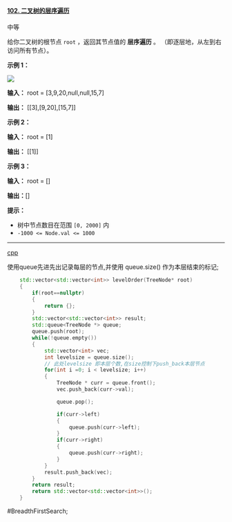 #### [102. 二叉树的层序遍历](https://leetcode.cn/problems/binary-tree-level-order-traversal/)

中等

给你二叉树的根节点 `root` ，返回其节点值的 **层序遍历** 。 （即逐层地，从左到右访问所有节点）。

**示例 1：**

![](https://assets.leetcode.com/uploads/2021/02/19/tree1.jpg)

**输入：** root = [3,9,20,null,null,15,7]

**输出：** \[[3],[9,20],[15,7]\]

**示例 2：**

**输入：** root = [1]

**输出：** \[[1]\]

**示例 3：**

**输入：** root = []

**输出：**[]

**提示：**

- 树中节点数目在范围 `[0, 2000]` 内
- `-1000 <= Node.val <= 1000`

---- ----

[cpp](./../codes/examples/102.binary-tree-level-order-traversal.cpp)

使用queue先进先出记录每层的节点,并使用 queue.size() 作为本层结束的标记;
```cpp
    std::vector<std::vector<int>> levelOrder(TreeNode* root)
    {
        if(root==nullptr)
        {
            return {};
        }
        std::vector<std::vector<int>> result;
        std::queue<TreeNode *> queue;
        queue.push(root);
        while(!queue.empty())
        {
            std::vector<int> vec;
            int levelsize = queue.size();
            // 此处levelsize 即本层个数,在size控制下push_back本层节点
            for(int i =0; i < levelsize; i++)
            {
                TreeNode * curr = queue.front();
                vec.push_back(curr->val);

                queue.pop();

                if(curr->left)
                {
                    queue.push(curr->left);
                }
                if(curr->right)
                {
                    queue.push(curr->right);
                }
            }
            result.push_back(vec);
        }
        return result;
        return std::vector<std::vector<int>>();
    }
```
#BreadthFirstSearch;
